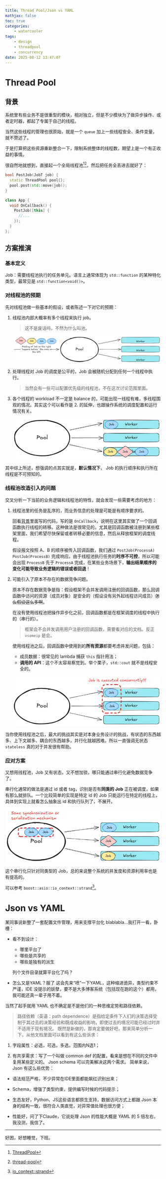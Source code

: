 ```yaml
---
title: Thread Pool/Json vs YAML
mathjax: false
toc: true
categories:
    - watercooler
tags:
    - design
    - threadpool
    - concurrency
date: 2025-08-12 13:47:07
---
```


# Thread Pool

## 背景

系统里有些业务不是很重型的模块，相对独立，但是不少模块为了做异步操作、或者定时器，都起了专属于自己的线程。

当然这些线程的管理也很原始，就是一个 `queue` 加上一些线程安全、条件变量，就不赘述了。

于是打算把这些资源重新整合一下，限制系统整体的线程数，期望上是一个有正收益的事情。

很自然地就想到，直接起一个全局线程池[^1][^2]，然后把任务全丢进去就好了：

```cpp
bool PostJob(JobT job) {
  static ThreadPool pool{};
  pool.post(std::move(job));
}
```

```cpp
class App {
  void OnCallback() {
    PostJob([this] {
      //...
    });
  }
};
```

## 方案推演
### 基本定义
Job：需要线程池执行的任务单元。语言上通常体现为 `std::function` 的某种特化类型，最常见是 `std::function<void()>`。

### 对线程池的预期
先对线程池做一些基本的假设，或者陈述一下对它的预期：
1. 线程池内部大概率有多个线程来执行 job。
    > 这不是废话吗，不然为什么叫池。

    ![image-20250814105946573](2025-08-12-wc/image-20250814105946573.png)

2. 处理线程对 Job 的调度是公平的，Job 会被随机分配到任何一个线程中执行。
    > 当然会有一些可以配置优先级的线程池，不在这次讨论范围里面。

3. 各个线程的 workload 不一定是 balance 的，可能出现一线程有难，多线程围观的情况。其实这个可以看作是 2. 的延伸，也跟操作系统的调度配置和运行情况有关。

    ![image-20250814110112346](2025-08-12-wc/image-20250814110112346.png)

其中综上所述，想强调的点其实就是，**默认情况下**， Job 的执行顺序和执行所在线程是不可预知的。

### 线程池改造引入的问题

交叉分析一下当前的业务逻辑和线程池的特性，就会发现一些需要考虑的地方：

1. 线程池里的任务是乱序的，而业务信息的处理是可能是有顺序要求的。

   回看[背景](#背景)里面写的代码，写的是 `OnCallback`，说明在这里其实做了一个回调函数执行线程的转移。这种做法是很常见的，尤其是回调函数被注册到某些框架里面，我们希望尽快保留或者转移必要的信息，然后从释放框架的调度线程。

   假设报文按照 A、B 的顺序被传入回调函数，我们通过 `PostJob(ProcessA)` `PostJob(ProcessB)` 完成响应。由于线程池执行任务的**时序不可控**，所以可能会出现 `ProcessB` 先于 `ProcessA` 完成，在某些业务场景下，**输出结果顺序的变化可能导致业务逻辑的错误或者回退**！

2. 可能引入了原本不存在的数据竞争问题。

   原本不存在数据竞争是指：假设框架不会并发调用注册的回调函数，那么回调函数中访问的资源（成员对象）是安全的（假设没有另外起线程访问成员）~~怎么假设这么多啊~~。

   在没有使用线程池把操作异步化之前，回调函数都是在框架调度的线程中执行的（串行的）。

   > 框架会不会并发调用用户注册的回调函数，需要看对应的文档。反正 `vsomeip` 是会。

   使用线程池之后，回调函数中使用到的**所有资源**都要考虑并发问题，包括：

   - 成员数据：很常见的 lambda 捕获 `this` 指针用法；
   - **调用的 API**：这个不太容易察觉到。举个栗子，`std::cout` 就不是线程安全的。
   
   ![image-20250814110307427](2025-08-12-wc/image-20250814110307427.png)

当你使用线程池之后，最大的挑战其实是对本身业务设计的挑战，有状态的东西越多、上下文越多、耦合的东西越多，并行化就越困难。所以一直强调无状态 `stateless` 真的对于并发很有帮助。

### 应对方案

又想用线程池，Job 又有状态，又不想加锁，哪只能通过串行化避免数据竞争了。

串行化通常的做法是通过 id 或者 tag，识别是否有**同类的 Job** 正在被调度，如果有那么就排队。一个比较简单的实现是特定 id 的 Job 只能运行在特定的线程上，具体到实现上就看怎么抽象出 id 和执行队列了，不展开。

![image-20250814110638796](2025-08-12-wc/image-20250814110638796.png)

这个串行化只针对同类型的 Job，总的来说整个系统的并发度和资源利用率也是有提高的。

可以参考 `boost::asio::io_context::strand`[^3]。


# Json vs YAML

某同事说新整了一套配置文件管理，用来支撑平台化 blablabla…我打开一看，卧槽：

- 看不到设计：
  - 哪里平台了
  - 哪些是共享的
  - 哪些是独有的派生
  
  列个文件目录就算平台化了吗？
  
- 怎么又是YAML？服了
这会先来“喷”一下YAML，这种缩进诡异，类型约束不严谨，IDE 没提示的妖孽，要不是大多博客系统（包括现在跑的这个）都用，我可能还真一辈子用不着。

当然了起手就用 YAML 也不确定是不是他们的一种思维定势和路径依赖。

> 路径依赖（英语：path dependence）是指给定条件下人们的决策选择受制于其过去的决策经验和既成收益的影响，即使过去的境况可能已经过时并不适用于现有境况。
既然是新做的，那肯定要做好吧，那来简单分析一下，从他文档里面可以看到有这么些诉求：

1. 字段属性：必选，可选，多选，范围内N选1；

2. 有共享需求：写了一个叫做 common def 的配置，看来是想在不同的文件中复用某些定义的。
Json schema 可以完美解决这两个需求。
简单来说，Json 有这么些优势：

- 语法规范严格，不少异常在IDE里面都能飙红识别出来；

- Schema，增强了类型约束，提供编写时候的代码提示；

- 生态友好，Python、JS这些语言都原生支持，数据访问方式上都跟 Json 本身的结构一致，很符合人类直觉，对异常值处理也很方便；

- 性能好，问了下Claude，它说处理 Json 的性能大概是 YAML 的 5 倍左右，我没测，我信了。

---

好困，好想睡觉，下班。


[^1]:[ThreadPool](https://github.com/progschj/ThreadPool)
[^2]:[thread-pool](https://github.com/bshoshany/thread-pool)
[^3]:[io_context::strand](https://www.boost.org/doc/libs/latest/doc/html/boost_asio/reference/io_context__strand.html)